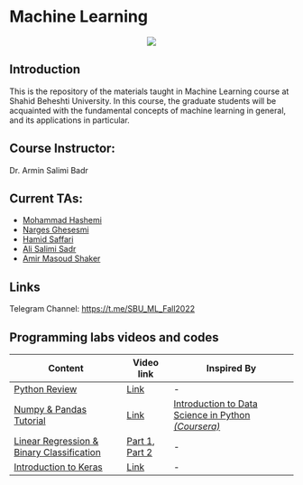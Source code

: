 # Machine Learning

<p align="center">
  <img src="https://github.com/SBU-CE/Machine-Learning/blob/main/images/course-logo.jpg">	
</p>

## Introduction

This is the repository of the materials taught in Machine Learning course at Shahid Beheshti University. In this course, the graduate students will be acquainted with the fundamental concepts of machine learning in general, and its applications in particular.

## Course Instructor:

Dr. Armin Salimi Badr

## Current TAs:

- [Mohammad Hashemi](https://github.com/mohammadhashemii)
- [Narges Ghesesmi](https://github.com/NNargesNN)
- [Hamid Saffari](https://github.com/hamidds)
- [Ali Salimi Sadr]()
- [Amir Masoud Shaker](https://github.com/MasoudShaker)

## Links

Telegram Channel: https://t.me/SBU_ML_Fall2022

## Programming labs videos and codes

| Content                                                                                              | Video link        | Inspired By |
| ---------------------------------------------------------------------------------------------------- | ----------------- | ----------- |
| [Python Review](https://github.com/SBU-CE/Machine-Learning/tree/main/fall-2022/labs/1_python-review) | [Link](https://drive.google.com/folderview?id=1-b8vpjIznlRBWwsKzA2WrPD-RztXIh4u) | - |
| [Numpy & Pandas Tutorial](https://github.com/SBU-CE/Machine-Learning/tree/main/fall-2022/labs/2_numpy-pandas-sklearn-tutorial) | [Link](https://drive.google.com/file/d/1ZLOUAnUGW4U3liXG90SxE7aoZ1IcQ9Wl/view?usp=sharing) | [Introduction to Data Science in Python *(Coursera)*](https://www.coursera.org/learn/python-data-analysis) |
| [Linear Regression & Binary Classification](https://github.com/SBU-CE/Machine-Learning/tree/main/fall-2022/labs/3_regression_and_classification) | [Part 1](https://drive.google.com/file/d/1mEnnpDVwjsQ9eBLGkdewCLUanjxouvET/view?usp=sharing), [Part 2](https://drive.google.com/file/d/173shAQgEQDOy79JWk58UR4u3dCfkN9_H/view?usp=sharing) | - |
| [Introduction to Keras](https://github.com/SBU-CE/Machine-Learning/tree/main/fall-2022/labs/4_introduction_to_keras) | [Link](https://drive.google.com/file/d/102K4maeQ9biaNbUIgtR0vRKFff6cz74g/view?usp=sharing) | - |




